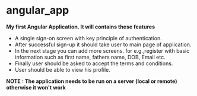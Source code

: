 # angular_app
**My first Angular Application. It will contains these features**
- A single sign-on screen with key principle of authentication.
- After successful sign-up it should take user to main page of application.
- In the next stage you can add more screens. for e.g.,register  with basic information such as first name, fathers name, DOB, Email etc.
- Finally user should be asked to accept the terms and conditions.
- User should be able to view his profile.


**NOTE : The application needs to be run on a server (local or remote) otherwise it won't work**
